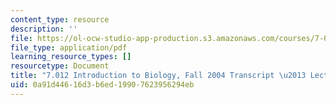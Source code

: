 ```yaml
---
content_type: resource
description: ''
file: https://ol-ocw-studio-app-production.s3.amazonaws.com/courses/7-01sc-fundamentals-of-biology-fall-2011/0a91d44616d3b6ed19907623956294eb_7_0122004L13.pdf
file_type: application/pdf
learning_resource_types: []
resourcetype: Document
title: "7.012 Introduction to Biology, Fall 2004 Transcript \u2013 Lecture 13"
uid: 0a91d446-16d3-b6ed-1990-7623956294eb
---
```

